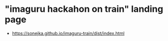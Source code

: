 # "imaguru hackahon on train" landing page
- https://sonejka.github.io/imaguru-train/dist/index.html
